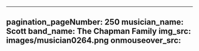 ------
pagination_pageNumber: 250
musician_name: Scott
band_name: The Chapman Family
img_src: images/musician0264.png
onmouseover_src: 
------